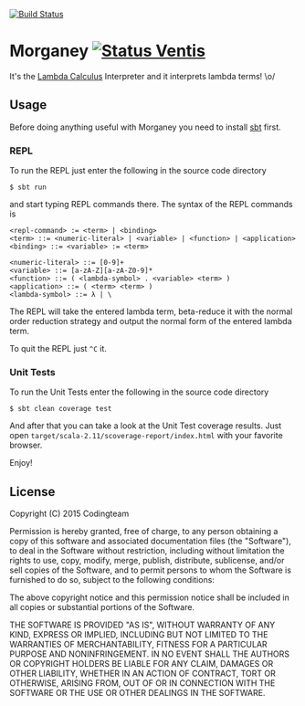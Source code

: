 [![Build Status](https://travis-ci.org/rexim/Morganey.svg?branch=master)](https://travis-ci.org/rexim/Morganey)

# Morganey [![Status Ventis](https://img.shields.io/badge/status-ventis-yellow.svg)](https://github.com/ForNeVeR/andivionian-status-classifier)

It's the [Lambda Calculus][wiki-lambda-calculus] Interpreter and it
interprets lambda terms! \o/

## Usage ##

Before doing anything useful with Morganey you need to install
[sbt][scala-sbt] first.

### REPL ###

To run the REPL just enter the following in the source code directory

    $ sbt run

and start typing REPL commands there. The syntax of the REPL commands is

    <repl-command> := <term> | <binding>
    <term> ::= <numeric-literal> | <variable> | <function> | <application>
    <binding> ::= <variable> := <term>

    <numeric-literal> ::= [0-9]+
    <variable> ::= [a-zA-Z][a-zA-Z0-9]*
    <function> ::= ( <lambda-symbol> . <variable> <term> )
    <application> ::= ( <term> <term> )
    <lambda-symbol> ::= λ | \

The REPL will take the entered lambda term, beta-reduce it with the
normal order reduction strategy and output the normal form of the
entered lambda term.

To quit the REPL just `^C` it.

### Unit Tests ###

To run the Unit Tests enter the following in the source code directory

    $ sbt clean coverage test

And after that you can take a look at the Unit Test coverage
results. Just open `target/scala-2.11/scoverage-report/index.html`
with your favorite browser.

Enjoy!

## License ##

Copyright (C) 2015 Codingteam

Permission is hereby granted, free of charge, to any person obtaining
a copy of this software and associated documentation files (the
"Software"), to deal in the Software without restriction, including
without limitation the rights to use, copy, modify, merge, publish,
distribute, sublicense, and/or sell copies of the Software, and to
permit persons to whom the Software is furnished to do so, subject to
the following conditions:

The above copyright notice and this permission notice shall be
included in all copies or substantial portions of the Software.

THE SOFTWARE IS PROVIDED "AS IS", WITHOUT WARRANTY OF ANY KIND,
EXPRESS OR IMPLIED, INCLUDING BUT NOT LIMITED TO THE WARRANTIES OF
MERCHANTABILITY, FITNESS FOR A PARTICULAR PURPOSE AND
NONINFRINGEMENT. IN NO EVENT SHALL THE AUTHORS OR COPYRIGHT HOLDERS BE
LIABLE FOR ANY CLAIM, DAMAGES OR OTHER LIABILITY, WHETHER IN AN ACTION
OF CONTRACT, TORT OR OTHERWISE, ARISING FROM, OUT OF OR IN CONNECTION
WITH THE SOFTWARE OR THE USE OR OTHER DEALINGS IN THE SOFTWARE.

[wiki-lambda-calculus]: https://en.wikipedia.org/wiki/Lambda_calculus
[scala-sbt]: http://www.scala-sbt.org/
